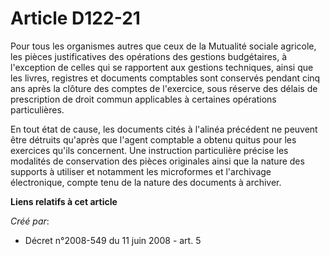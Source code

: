 # Article D122-21

Pour tous les organismes autres que ceux de la Mutualité sociale agricole, les pièces justificatives des opérations des
gestions budgétaires, à l'exception de celles qui se rapportent aux gestions techniques, ainsi que les livres, registres et
documents comptables sont conservés pendant cinq ans après la clôture des comptes de l'exercice, sous réserve des délais de
prescription de droit commun applicables à certaines opérations particulières. 

En tout état de cause, les documents cités à l'alinéa précédent ne peuvent être détruits qu'après que l'agent comptable a
obtenu quitus pour les exercices qu'ils concernent. Une instruction particulière précise les modalités de conservation des
pièces originales ainsi que la nature des supports à utiliser et notamment les microformes et l'archivage électronique,
compte tenu de la nature des documents à archiver.

**Liens relatifs à cet article**

_Créé par_:

  - Décret n°2008-549 du 11 juin 2008 - art. 5
